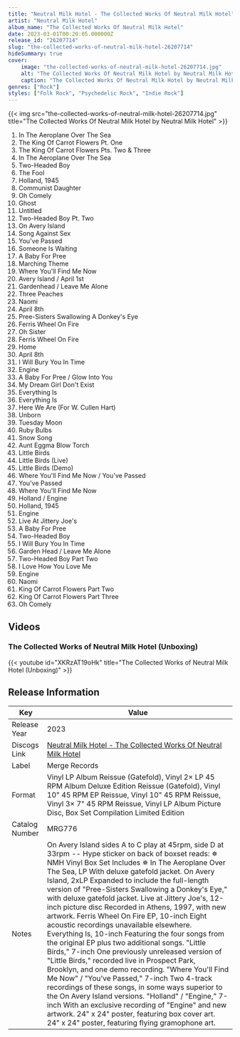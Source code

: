 ```yaml
---
title: "Neutral Milk Hotel - The Collected Works Of Neutral Milk Hotel"
artist: "Neutral Milk Hotel"
album_name: "The Collected Works Of Neutral Milk Hotel"
date: 2023-03-01T00:20:05.000000Z
release_id: "26207714"
slug: "the-collected-works-of-neutral-milk-hotel-26207714"
hideSummary: true
cover:
    image: "the-collected-works-of-neutral-milk-hotel-26207714.jpg"
    alt: "The Collected Works Of Neutral Milk Hotel by Neutral Milk Hotel"
    caption: "The Collected Works Of Neutral Milk Hotel by Neutral Milk Hotel"
genres: ["Rock"]
styles: ["Folk Rock", "Psychedelic Rock", "Indie Rock"]
---
```


{{< img src="the-collected-works-of-neutral-milk-hotel-26207714.jpg" title="The Collected Works Of Neutral Milk Hotel by Neutral Milk Hotel" >}}

<!-- section break -->

1. In The Aeroplane Over The Sea
2. The King Of Carrot Flowers Pt. One
3. The King Of Carrot Flowers Pts. Two & Three
4. In The Aeroplane Over The Sea
5. Two-Headed Boy
6. The Fool
7. Holland, 1945
8. Communist Daughter
9. Oh Comely
10. Ghost
11. Untitled
12. Two-Headed Boy Pt. Two
13. On Avery Island
14. Song Against Sex
15. You've Passed
16. Someone Is Waiting
17. A Baby For Pree
18. Marching Theme
19. Where You'll Find Me Now
20. Avery Island / April 1st
21. Gardenhead / Leave Me Alone
22. Three Peaches
23. Naomi
24. April 8th
25. Pree-Sisters Swallowing A Donkey's Eye
26. Ferris Wheel On Fire
27. Oh Sister
28. Ferris Wheel On Fire
29. Home
30. April 8th
31. I Will Bury You In Time
32. Engine
33. A Baby For Pree / Glow Into You
34. My Dream Girl Don't Exist
35. Everything Is
36. Everything Is
37. Here We Are (For W. Cullen Hart)
38. Unborn
39. Tuesday Moon
40. Ruby Bulbs
41. Snow Song
42. Aunt Eggma Blow Torch
43. Little Birds
44. Little Birds (Live)
45. Little Birds (Demo)
46. Where You'll Find Me Now / You've Passed
47. You've Passed
48. Where You'll Find Me Now
49. Holland / Engine
50. Holland, 1945
51. Engine
52. Live At Jittery Joe's
53. A Baby For Pree
54. Two-Headed Boy
55. I Will Bury You In Time
56. Garden Head / Leave Me Alone
57. Two-Headed Boy Part Two
58. I Love How You Love Me
59. Engine
60. Naomi
61. King Of Carrot Flowers Part Two
62. King Of Carrot Flowers Part Three
63. Oh Comely

<!-- section break -->




## Videos
### The Collected Works of Neutral Milk Hotel (Unboxing)
{{< youtube id="XKRzAT19oHk" title="The Collected Works of Neutral Milk Hotel (Unboxing)" >}}<br>



## Release Information
|  Key           | Value                                                |
| ---------------| ---------------------------------------------------- |
| Release Year   | 2023                                   |
| Discogs Link   | [Neutral Milk Hotel - The Collected Works Of Neutral Milk Hotel](https://www.discogs.com/release/26207714-Neutral-Milk-Hotel-The-Collected-Works-Of-Neutral-Milk-Hotel) |
| Label          | Merge Records |
| Format         | Vinyl LP Album Reissue (Gatefold), Vinyl 2× LP 45 RPM Album Deluxe Edition Reissue (Gatefold), Vinyl 10" 45 RPM EP Reissue, Vinyl 10" 45 RPM Reissue, Vinyl 3× 7" 45 RPM Reissue, Vinyl LP Album Picture Disc, Box Set Compilation Limited Edition |
| Catalog Number | MRG776 |
| Notes | On Avery Island sides A to C play at 45rpm, side D at 33rpm  --  Hype sticker on back of boxset reads:  ✵ NMH Vinyl Box Set Includes ✵  In The Aeroplane Over The Sea, LP With deluxe gatefold jacket.  On Avery Island, 2xLP Expanded to include the full-length version of "Pree-Sisters Swallowing a Donkey's Eye," with deluxe gatefold jacket.  Live at Jittery Joe's, 12-inch picture disc Recorded in Athens, 1997, with new artwork.  Ferris Wheel On Fire EP, 10-inch Eight acoustic recordings unavailable elsewhere.  Everything Is, 10-inch Featuring the four songs from the original EP plus two additional songs.  "Little Birds," 7-inch One previously unreleased version of "Little Birds," recorded live in Prospect Park, Brooklyn, and one demo recording.  "Where You'll Find Me Now" / "You've Passed," 7-inch Two 4-track recordings of these songs, in some ways superior to the On Avery Island versions.  "Holland" / "Engine," 7-inch With an exclusive recording of "Engine" and new artwork.  24" x 24" poster, featuring box cover art. 24" x 24" poster, featuring flying gramophone art. |